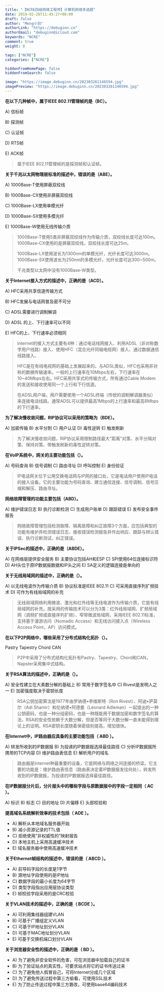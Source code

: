 ```yaml
---
title: "【NCRE四级网络工程师】计算机网络多选题"
date: 2019-02-26T11:45:27+08:00
draft: false
author: "Meng小羽"
authorLink: "https://debuginn.cn"
authorEmail: "debuginn@icloud.com"
keywords: "NCRE"
comment: true
weight: 0

tags: ["NCRE"]
categories: ["NCRE"]

hiddenFromHomePage: false
hiddenFromSearch: false

image: "https://image.debuginn.cn/202303261146594.jpg"
imagePreview: "https://image.debuginn.cn/202303261146594.jpg"
---
```


**在以下几种帧中，属于IEEE 802.11管理帧的是（BC）。**

A) 信标帧

B) 探测帧

C) 认证帧

D) RTS帧

E) ACK帧

> 属于IEEE 802.11管理帧的是探测帧和认证帧。

**关于千兆以太网物理层标准的描述中，错误的是（ABE）。**

A) 1000Base-T使用屏蔽双绞线

B) 1000Base-CX使用非屏蔽双绞线

C) 1000Base-LX使用单模光纤

D) 1000Base-SX使用多模光纤

E) 1000Base-W使用无线传输介质

> 1000Base-T使用5类非屏蔽双绞线作为传输介质，双绞线长度可达100m。1000Base-CX使用的是屏蔽双绞线，双绞线长度可达25m。
> 
> 1000Base-LX使用波长为1300nm的单模光纤，光纤长度可达3000m。1000Base-SX使用波长为250nm的多模光纤，光纤长度可达300~500m。 
> 
> 千兆类型以太网中没有1000Base-W类型。

**关于Internet接入方式的描述中，正确的是（ACD）。**

A) HFC采用共享信道传输方式

B) HFC发展与电话网普及密不可分

C) ADSL需要进行调制解调

D) ADSL
的上、下行速率可以不同

E) HFC的上、下行速率必须相同

> Internet的接入方式主要有4种：通过电话线网接入、利用ADSL（非对称数字用户线路）接入、使用HFC（混合光纤同轴电缆网）接入、通过数据通信线路接入。
> 
> HFC是在有线电视网的基础上发展起来的。与ADSL类似，HFC也采用非对称的数据传输速率。一般的上行速率在10Mbps左右，下行速率在10~40Mbps左右。HFC采用共享式的传输方式，所有通过Cable Modem的发送和接收使用同一个上行和下行信道。
> 
> 在ADSL用户端，用户需要使用一个ADSL终端（传统的调制解调器类似）来连接电话线路。通常ADSL可以提供最高1Mbps的上行速率和最高8Mbps的下行速率。

**为了解决慢收敛问题，RIP协议可以采用的策略为（BDE）。**

A) 加密传输
B) 水平分割
C) 用户认证
D) 毒性逆转
E) 触发刷新

> 为了解决慢收敛问题，RIP协议采用限制路径最大“距离”对策、水平分隔对策、保持对策、带触发刷新的毒性逆转对策。

**在VoIP系统中，网关的主要功能包括（）。**

A) 号码查询
B) 信号调制
C) 路由寻址
D) 呼叫控制
E) 身份验证
> IP电话网关位于公用交换电话网与IP网的接口处，它是电话用户使用IP电话的接入设备。它的主要功能为号码查询、建立通信连接、信号调制、信号压缩和解压、路由寻址。

**网络故障管理的功能主要包括（ABD）。**

A) 维护错误日志
B) 执行诊断检测
C) 生成用户账单
D) 跟踪错误
E) 发布安全事件报告
> 网络故障管理包括检测故障、隔离故障和纠正故障3个方面，应包括典型的功能有维护并检测错误日志、接收错误检测报告并作出响应、跟踪与辨认错误、执行诊断测试、纠正错误。

**关于IPSec的描述中，正确的是（ABDE）。**

A) 在网络层提供安全服务
B) 主要协议包括AH和ESP
C) SPI使用64位连接标识符
D) AH头位于原IP数据报数据和IP头之间
E) SA定义的逻辑连接是单向的

**关于无线局域网的描述中，正确的是（）。**

A) 以无线电波作为传输介质
B) 协议标准是IEEE 802.11
C) 可采用直接序列扩频技术
D) 可作为有线局域网的补充

> 无线局域网络利用微波、激光和红外线等无线电波作为传输介质，它是有线局域网的补充。按采用的传输技术可以分为3类：红外线局域网、扩频局域网（调频扩频或直接序列扩频）、窄带微波局域网，采用IEEE 802.11标准，支持基于漫游访问（Nomadic Access）和无线访问接入点（Wireless Access Point，AP）访问模式。

**在以下P2P网络中，哪些采用了分布式结构化拓扑（）。**

Pastry
Tapestry
Chord
CAN
> P2P中采用了分布式结构化拓扑有Pastry、Tapestry、Chord和CAN，Napster采用集中式结构。

**关于RSA算法的描述中，正确的是（）。**

A) 安全性建立在大素数分解的基础上
B) 常用于数字签名中
C) Rivest是发明人之一
E) 加密强度取决于密钥长度

> RSA公钥加密算法是1977年由罗纳德•李维斯特（Ron Rivest）、阿迪•萨莫尔（Adi Shamir）和伦纳德•阿德曼（Leonard
Adleman）一起提出的一种公钥密码，也是一种分组密码，也是一种既能用于数据加密和数字签名的算法，RSA的安全性依赖于大数分解，但是否等同于大数分解一直未能得到理论上的证明。RSA密钥长度随着保密级别提高，增加很快。

**在Internet中，IP路由器应具备的主要功能包括（ ABD  ）。**

A) 转发所收到的IP数据报
B) 为投递的IP数据报选择最佳路径
C) 分析IP数据报所携带的TCP内容
D) 维护路由表信息
E) 解析用户的域名

> 路由器是Internet种最重要的设备，它是网络与网络之间连接的桥梁。它主要的功能是：维护路由表信息（路由表决定着IP数据报发往何处），转发所收到的IP数据报，为投递的IP数据报选择最佳路径。

**在IP数据报分片后，分片报头中的哪些字段与原数据报中的字段一定相同（ AC ）。**

A) 标识
B) 标志
C) 目的地址
D) 片偏移
E) 头部校验和

**提高域名系统解析效率的技术包括（  ADE  ）。**

- A) 解析从本地域名服务器开始 
- B) 减小资源记录的TTL值 
- C) 拒绝使用”非权威性的”映射报告 
- D) 本地主机上采用高速缓冲技术 
- E) 域名服务器中使用高速缓冲技术

**关于Ethernet帧结构的描述中，错误的是（ ABCD  ）。**

- A) 前导码字段的长度是1字节 
- B) 源地址字段使用的是IP地址 
- C) 数据字段的最小长度为64字节 
- D) 类型字段指出应用层协议类型 
- E) 帧校验字段采用的是CRC校验

**关于VLAN技术的描述中，正确的是（ BCDE ）。**

- A) 可利用集线器组建VLAN 
- B) 可基于广播组定义VLAN 
- C) 可基于IP地址划分VLAN 
- D) 可基于MAC地址划分VLAN 
- E) 可基于交换机端口划分VLAN

**关于浏览器安全性的描述中，正确的是（ BD ）。**

- A) 为了避免非安全软件的危害，可在浏览器中加载自己的证书
- B) 为了验证站点的真实性，可要求站点将它的证书传送过来
- C) 为了避免他人假冒自己，可将Internet分成几个区域
- D) 为了避免传送过程中第三方偷看，可使用SSL技术
- E) 为了防止传送过程中第三方篡改，可使用base64编码技术